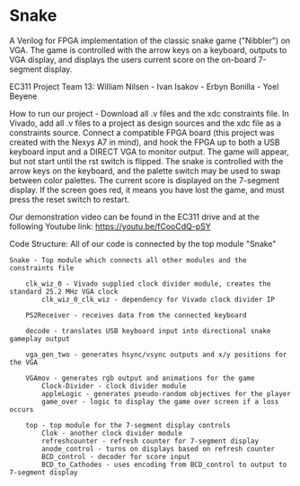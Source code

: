 # Snake
A Verilog for FPGA implementation of the classic snake game ("Nibbler") on VGA. The game is controlled with the arrow keys on a keyboard, outputs to VGA display, and displays the users current score on the on-board 7-segment display.

EC311 Project Team 13:
William Nilsen - 
Ivan Isakov - 
Erbyn Bonilla - 
Yoel Beyene

How to run our project - Download all .v files and the xdc constraints file. In Vivado, add all .v files to a project as design sources and the xdc file as a constraints source. Connect a compatible FPGA board (this project was created with the Nexys A7 in mind), and hook the FPGA up to both a USB keyboard input and a DIRECT VGA to monitor output. The game will appear, but not start until the rst switch is flipped. The snake is controlled with the arrow keys on the keyboard, and the palette switch may be used to swap between color palettes. The current score is displayed on the 7-segment display. If the screen goes red, it means you have lost the game, and must press the reset switch to restart.

Our demonstration video can be found in the EC311 drive and at the following Youtube link: https://youtu.be/fCooCdQ-pSY 

Code Structure:
All of our code is connected by the top module "Snake"

    Snake - Top module which connects all other modules and the constraints file
    
        clk_wiz_0 - Vivado supplied clock divider module, creates the standard 25.2 MHz VGA clock
            clk_wiz_0_clk_wiz - dependency for Vivado clock divider IP
    
        PS2Receiver - receives data from the connected keyboard
    
        decode - translates USB keyboard input into directional snake gameplay output
    
        vga_gen_two - generates hsync/vsync outputs and x/y positions for the VGA
    
        VGAmov - generates rgb output and animations for the game
            Clock-Divider - clock divider module
            appleLogic - generates pseudo-random objectives for the player
            game_over - logic to display the game over screen if a loss occurs
    
        top - top module for the 7-segment display controls
            Clok - another clock divider module
            refreshcounter - refresh counter for 7-segment display
            anode_control - turns on displays based on refresh counter
            BCD_control - decoder for score input
            BCD_to_Cathodes - uses encoding from BCD_control to output to 7-segment display

